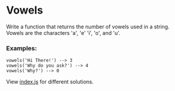 # Vowels

Write a function that returns the number of vowels
used in a string.  
 Vowels are the characters 'a', 'e' 'i', 'o', and 'u'.

### Examples:

```
vowels('Hi There!') --> 3
vowels('Why do you ask?') --> 4
vowels('Why?') --> 0
```

View [index.js](index.js) for different solutions.